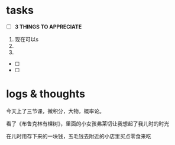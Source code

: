 # tasks
- [ ] **3 THINGS TO APPRECIATE**
1. 现在可以s
2. 
3. 
- [ ] 
- [ ] 


# logs & thoughts

今天上了三节课，微积分，大物，概率论。

看了《布鲁克林有棵树》，里面的小女孩弗莱切让我想起了我儿时的时光

在儿时用存下来的一块钱，五毛钱去附近的小店里买点零食来吃


